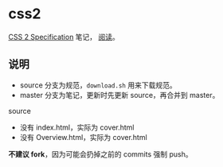 # css2

[CSS 2 Specification](https://drafts.csswg.org/css2/) 笔记，
[阅读](https://ynotes.github.io/css2/)。

## 说明

- source 分支为规范，`download.sh` 用来下载规范。
- master 分支为笔记，更新时先更新 source，再合并到 master。

source

- 没有 index.html，实际为 cover.html
- 没有 Overview.html，实际为 cover.html

**不建议 fork**，因为可能会扔掉之前的 commits 强制 push。
